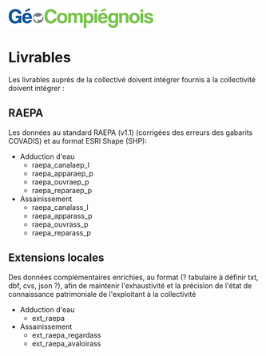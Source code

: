 ![picto](/doc/img/Logo_web-GeoCompiegnois.png)

# Livrables

Les livrables auprès de la collectivé doivent intégrer fournis à la collectivité doivent intégrer :

## RAEPA

Les données au standard RAEPA (v1.1) (corrigées des erreurs des gabarits COVADIS) et au format ESRI Shape (SHP):
* Adduction d'eau
  * raepa_canalaep_l
  * raepa_apparaep_p
  * raepa_ouvraep_p
  * raepa_reparaep_p
* Assainissement
  * raepa_canalass_l
  * raepa_apparass_p
  * raepa_ouvrass_p
  * raepa_reparass_p

## Extensions locales

Des données complémentaires enrichies, au format (? tabulaire à définir txt, dbf, cvs, json ?), afin de maintenir l'exhaustivité et la précision de l'état de connaissance patrimoniale de l'exploitant à la collectivité
* Adduction d'eau
  * ext_raepa
* Assainissement
  * ext_raepa_regardass
  * ext_raepa_avaloirass

